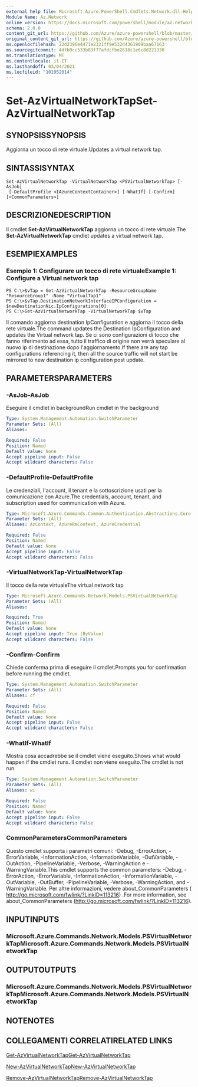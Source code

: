 ```yaml
---
external help file: Microsoft.Azure.PowerShell.Cmdlets.Network.dll-Help.xml
Module Name: Az.Network
online version: https://docs.microsoft.com/powershell/module/az.network/set-azvirtualnetworktap
schema: 2.0.0
content_git_url: https://github.com/Azure/azure-powershell/blob/master/src/Network/Network/help/Set-AzVirtualNetworkTap.md
original_content_git_url: https://github.com/Azure/azure-powershell/blob/master/src/Network/Network/help/Set-AzVirtualNetworkTap.md
ms.openlocfilehash: 22d2396e4471e2321ff9e532d4361909baa67163
ms.sourcegitcommit: 4dfb0cc533b83f77afdcfbe2618c1e6c8d221330
ms.translationtype: MT
ms.contentlocale: it-IT
ms.lasthandoff: 03/04/2021
ms.locfileid: "101952014"
---
```

# <span data-ttu-id="4232f-101">Set-AzVirtualNetworkTap</span><span class="sxs-lookup"><span data-stu-id="4232f-101">Set-AzVirtualNetworkTap</span></span>

## <span data-ttu-id="4232f-102">SYNOPSIS</span><span class="sxs-lookup"><span data-stu-id="4232f-102">SYNOPSIS</span></span>
<span data-ttu-id="4232f-103">Aggiorna un tocco di rete virtuale.</span><span class="sxs-lookup"><span data-stu-id="4232f-103">Updates a virtual network tap.</span></span>

## <span data-ttu-id="4232f-104">SINTASSI</span><span class="sxs-lookup"><span data-stu-id="4232f-104">SYNTAX</span></span>

```
Set-AzVirtualNetworkTap -VirtualNetworkTap <PSVirtualNetworkTap> [-AsJob]
 [-DefaultProfile <IAzureContextContainer>] [-WhatIf] [-Confirm] [<CommonParameters>]
```

## <span data-ttu-id="4232f-105">DESCRIZIONE</span><span class="sxs-lookup"><span data-stu-id="4232f-105">DESCRIPTION</span></span>
<span data-ttu-id="4232f-106">Il cmdlet **Set-AzVirtualNetworkTap** aggiorna un tocco di rete virtuale.</span><span class="sxs-lookup"><span data-stu-id="4232f-106">The **Set-AzVirtualNetworkTap** cmdlet updates a virtual network tap.</span></span>

## <span data-ttu-id="4232f-107">ESEMPI</span><span class="sxs-lookup"><span data-stu-id="4232f-107">EXAMPLES</span></span>

### <span data-ttu-id="4232f-108">Esempio 1: Configurare un tocco di rete virtuale</span><span class="sxs-lookup"><span data-stu-id="4232f-108">Example 1: Configure a Virtual network tap</span></span>
```
PS C:\>$vTap = Get-AzVirtualNetworkTap -ResourceGroupName "ResourceGroup1" -Name "VirtualTap1"
PS C:\>$vTap.DestinationNetworkInterfaceIPConfiguration = $newDestinationNic.IpConfigurations[0]
PS C:\>Set-AzVirtualNetworkTap -VirtualNetworkTap $vTap
```

<span data-ttu-id="4232f-109">Il comando aggiorna destination IpConfiguration e aggiorna il tocco della rete virtuale.</span><span class="sxs-lookup"><span data-stu-id="4232f-109">The command updates the Destination IpConfiguration and updates the Virtual network tap.</span></span>
<span data-ttu-id="4232f-110">Se ci sono configurazioni di tocco che fanno riferimento ad essa, tutto il traffico di origine non verrà speculare al nuovo ip di destinazione dopo l'aggiornamento.</span><span class="sxs-lookup"><span data-stu-id="4232f-110">If there are any tap configurations referencing it, then all the source traffic will not start be mirrored to new destination ip configuration post update.</span></span>

## <span data-ttu-id="4232f-111">PARAMETERS</span><span class="sxs-lookup"><span data-stu-id="4232f-111">PARAMETERS</span></span>

### <span data-ttu-id="4232f-112">-AsJob</span><span class="sxs-lookup"><span data-stu-id="4232f-112">-AsJob</span></span>
<span data-ttu-id="4232f-113">Eseguire il cmdlet in background</span><span class="sxs-lookup"><span data-stu-id="4232f-113">Run cmdlet in the background</span></span>

```yaml
Type: System.Management.Automation.SwitchParameter
Parameter Sets: (All)
Aliases:

Required: False
Position: Named
Default value: None
Accept pipeline input: False
Accept wildcard characters: False
```

### <span data-ttu-id="4232f-114">-DefaultProfile</span><span class="sxs-lookup"><span data-stu-id="4232f-114">-DefaultProfile</span></span>
<span data-ttu-id="4232f-115">Le credenziali, l'account, il tenant e la sottoscrizione usati per la comunicazione con Azure.</span><span class="sxs-lookup"><span data-stu-id="4232f-115">The credentials, account, tenant, and subscription used for communication with Azure.</span></span>

```yaml
Type: Microsoft.Azure.Commands.Common.Authentication.Abstractions.Core.IAzureContextContainer
Parameter Sets: (All)
Aliases: AzContext, AzureRmContext, AzureCredential

Required: False
Position: Named
Default value: None
Accept pipeline input: False
Accept wildcard characters: False
```

### <span data-ttu-id="4232f-116">-VirtualNetworkTap</span><span class="sxs-lookup"><span data-stu-id="4232f-116">-VirtualNetworkTap</span></span>
<span data-ttu-id="4232f-117">Il tocco della rete virtuale</span><span class="sxs-lookup"><span data-stu-id="4232f-117">The virtual network tap</span></span>

```yaml
Type: Microsoft.Azure.Commands.Network.Models.PSVirtualNetworkTap
Parameter Sets: (All)
Aliases:

Required: True
Position: Named
Default value: None
Accept pipeline input: True (ByValue)
Accept wildcard characters: False
```

### <span data-ttu-id="4232f-118">-Confirm</span><span class="sxs-lookup"><span data-stu-id="4232f-118">-Confirm</span></span>
<span data-ttu-id="4232f-119">Chiede conferma prima di eseguire il cmdlet.</span><span class="sxs-lookup"><span data-stu-id="4232f-119">Prompts you for confirmation before running the cmdlet.</span></span>

```yaml
Type: System.Management.Automation.SwitchParameter
Parameter Sets: (All)
Aliases: cf

Required: False
Position: Named
Default value: None
Accept pipeline input: False
Accept wildcard characters: False
```

### <span data-ttu-id="4232f-120">-WhatIf</span><span class="sxs-lookup"><span data-stu-id="4232f-120">-WhatIf</span></span>
<span data-ttu-id="4232f-121">Mostra cosa accadrebbe se il cmdlet viene eseguito.</span><span class="sxs-lookup"><span data-stu-id="4232f-121">Shows what would happen if the cmdlet runs.</span></span>
<span data-ttu-id="4232f-122">Il cmdlet non viene eseguito.</span><span class="sxs-lookup"><span data-stu-id="4232f-122">The cmdlet is not run.</span></span>

```yaml
Type: System.Management.Automation.SwitchParameter
Parameter Sets: (All)
Aliases: wi

Required: False
Position: Named
Default value: None
Accept pipeline input: False
Accept wildcard characters: False
```

### <span data-ttu-id="4232f-123">CommonParameters</span><span class="sxs-lookup"><span data-stu-id="4232f-123">CommonParameters</span></span>
<span data-ttu-id="4232f-124">Questo cmdlet supporta i parametri comuni: -Debug, -ErrorAction, -ErrorVariable, -InformationAction, -InformationVariable, -OutVariable, -OutAction, -PipelineVariable, -Verbose, -WarningAction e -WarningVariable.</span><span class="sxs-lookup"><span data-stu-id="4232f-124">This cmdlet supports the common parameters: -Debug, -ErrorAction, -ErrorVariable, -InformationAction, -InformationVariable, -OutVariable, -OutBuffer, -PipelineVariable, -Verbose, -WarningAction, and -WarningVariable.</span></span> <span data-ttu-id="4232f-125">Per altre informazioni, vedere about_CommonParameters ( http://go.microsoft.com/fwlink/?LinkID=113216) .</span><span class="sxs-lookup"><span data-stu-id="4232f-125">For more information, see about_CommonParameters (http://go.microsoft.com/fwlink/?LinkID=113216).</span></span>

## <span data-ttu-id="4232f-126">INPUT</span><span class="sxs-lookup"><span data-stu-id="4232f-126">INPUTS</span></span>

### <span data-ttu-id="4232f-127">Microsoft.Azure.Commands.Network.Models.PSVirtualNetworkTap</span><span class="sxs-lookup"><span data-stu-id="4232f-127">Microsoft.Azure.Commands.Network.Models.PSVirtualNetworkTap</span></span>

## <span data-ttu-id="4232f-128">OUTPUT</span><span class="sxs-lookup"><span data-stu-id="4232f-128">OUTPUTS</span></span>

### <span data-ttu-id="4232f-129">Microsoft.Azure.Commands.Network.Models.PSVirtualNetworkTap</span><span class="sxs-lookup"><span data-stu-id="4232f-129">Microsoft.Azure.Commands.Network.Models.PSVirtualNetworkTap</span></span>

## <span data-ttu-id="4232f-130">NOTE</span><span class="sxs-lookup"><span data-stu-id="4232f-130">NOTES</span></span>

## <span data-ttu-id="4232f-131">COLLEGAMENTI CORRELATI</span><span class="sxs-lookup"><span data-stu-id="4232f-131">RELATED LINKS</span></span>

[<span data-ttu-id="4232f-132">Get-AzVirtualNetworkTap</span><span class="sxs-lookup"><span data-stu-id="4232f-132">Get-AzVirtualNetworkTap</span></span>](./Get-AzVirtualNetworkTap.md)

[<span data-ttu-id="4232f-133">New-AzVirtualNetworkTap</span><span class="sxs-lookup"><span data-stu-id="4232f-133">New-AzVirtualNetworkTap</span></span>](./New-AzVirtualNetworkTap.md)

[<span data-ttu-id="4232f-134">Remove-AzVirtualNetworkTap</span><span class="sxs-lookup"><span data-stu-id="4232f-134">Remove-AzVirtualNetworkTap</span></span>](./Remove-AzVirtualNetworkTap.md)
